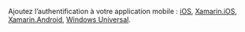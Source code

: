 Ajoutez l’authentification à votre application mobile : [iOS][ios-get-started-users], [Xamarin.iOS][xamarin-ios-get-started-users], [Xamarin.Android][xamarin-android-get-started-users], [Windows Universal][windows-get-started-users].


[windows-get-started-users]: ../article/app-service-mobile/app-service-mobile-dotnet-backend-windows-store-dotnet-get-started-users-preview.md
[xamarin-ios-get-started-users]: ../article/app-service-mobile/app-service-mobile-dotnet-backend-xamarin-ios-get-started-users-preview.md
[xamarin-android-get-started-users]: ../article/app-service-mobile/app-service-mobile-dotnet-backend-xamarin-android-get-started-users-preview.md
[ios-get-started-users]: ../article/app-service-mobile/app-service-mobile-dotnet-backend-ios-get-started-users-preview.md

<!---HONumber=August15_HO6-->